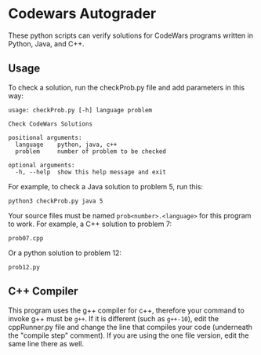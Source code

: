 # Codewars Autograder
These python scripts can verify solutions for CodeWars programs written in Python, Java, and C++.
## Usage
To check a solution, run the checkProb.py file and add parameters in this way:

    usage: checkProb.py [-h] language problem
    
    Check CodeWars Solutions
    
    positional arguments:
      language    python, java, c++
      problem     number of problem to be checked
    
    optional arguments:
      -h, --help  show this help message and exit

For example, to check a Java solution to problem 5, run this:

    python3 checkProb.py java 5

Your source files must be named `prob<number>.<language>` for this program to work. For example, a C++ solution to problem 7: 

    prob07.cpp
Or a python solution to problem 12:

    prob12.py

## C++ Compiler
This program uses the g++ compiler for c++, therefore your command to invoke g++ must be `g++`. If it is different (such as `g++-10`), edit the cppRunner.py file and change the line that compiles your code (underneath the "compile step" comment). If you are using the one file version, edit the same line there as well.
